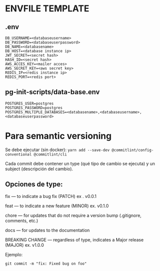 # ENVFILE TEMPLATE
## .env
```
DB_USERNAME=<databaseusername>
DB_PASSWORD=<databaseuserpassword>
DB_NAME=<databasename>
DB_HOST=<database instance ip>
JWT_SECRET=<secret hash>
HASH_ID=<secret hash>
AWS_ACCES_KEY=<mailer acces>
AWS_SECRET_KEY=<aws secret key>
REDIS_IP=<redis instance ip>
REDIS_PORT=<redis port>
```

## pg-init-scripts/data-base.env
```
POSTGRES_USER=postgres
POSTGRES_PASSWORD=postgres
POSTGRES_MULTIPLE_DATABASES=<databasename>,<databaseusername>,<databaseuserpassword>
```

# Para semantic versioning

Se debe ejecutar (sin docker):
`yarn add --save-dev @commitlint/config-conventional @commitlint/cli`

Cada commit debe contener un type (qué tipo de cambio se ejecuta) y un subject (descripción del cambio).

## Opciones de type:

fix — to indicate a bug fix (PATCH) ex . v0.0.1

feat — to indicate a new feature (MINOR) ex. v0.1.0

chore — for updates that do not require a version bump (.gitignore, comments, etc.)

docs — for updates to the documentation

BREAKING CHANGE — regardless of type, indicates a Major release (MAJOR) ex. v1.0.0

Ejemplo:

`git commit -m "fix: Fixed bug on foo"`
